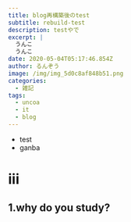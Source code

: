 ```yaml
---
title: blog再構築後のtest
subtitle: rebuild-test
description: testやで
excerpt: |
  うんこ
  うんこ
date: 2020-05-04T05:17:46.854Z
author: るんぞう
image: /img/img_5d0c8af848b51.png
categories:
  - 雑記
tags:
  - uncoa
  - it
  - blog
---
```

* test
* ganba

# iii

## 1.why do you study?



![]()